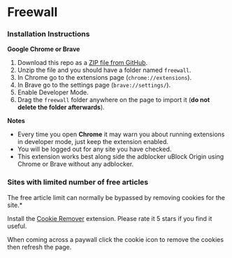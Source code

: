 # Freewall

### Installation Instructions
**Google Chrome or Brave**
1. Download this repo as a [ZIP file from GitHub](https://github.com/rslmartins/freewall/archive/master.zip).
1. Unzip the file and you should have a folder named `freewall`.
1. In Chrome go to the extensions page (`chrome://extensions`).
1. In Brave go to the settings page (`brave://settings/`).
1. Enable Developer Mode.
1. Drag the `freewall` folder anywhere on the page to import it (**do not delete the folder afterwards**).

**Notes**
* Every time you open **Chrome** it may warn you about running extensions in developer mode, just keep the extension enabled.
* You will be logged out for any site you have checked.
* This extension works best along side the adblocker uBlock Origin using Chrome or Brave without any adblocker.

### Sites with limited number of free articles
The free article limit can normally be bypassed by removing cookies for the site.*

Install the [Cookie Remover](https://chrome.google.com/webstore/detail/cookie-remover/kcgpggonjhmeaejebeoeomdlohicfhce) extension. Please rate it 5 stars if you find it useful.

When coming across a paywall click the cookie icon to remove the cookies then refresh the page.
